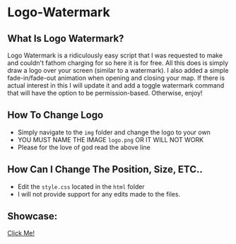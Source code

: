 # Logo-Watermark
## What Is Logo Watermark? 
Logo Watermark is a ridiculously easy script that I was requested to make and couldn't fathom charging for so here it is for free. All this does is simply draw a logo over your screen (similar to a watermark). I also added a simple fade-in/fade-out animation when opening and closing your map. If there is actual interest in this I will update it and add a toggle watermark command that will have the option to be permission-based. Otherwise, enjoy!

## How To Change Logo
* Simply navigate to the `img` folder and change the logo to your own
* YOU MUST NAME THE IMAGE `logo.png` OR IT WILL NOT WORK
* Please for the love of god read the above line

## How Can I Change The Position, Size, ETC..
* Edit the `style.css` located in the `html` folder
* I will not provide support for any edits made to the files.

## Showcase:
[Click Me!](https://i.imgur.com/CtIN49K.gif)